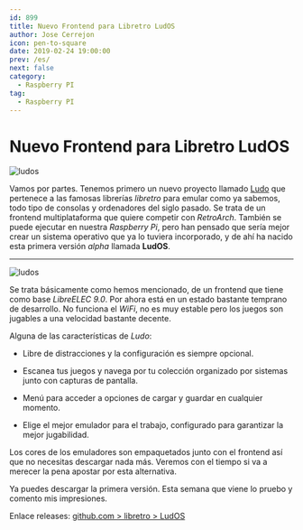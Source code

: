 ```yaml
---
id: 899
title: Nuevo Frontend para Libretro LudOS
author: Jose Cerrejon
icon: pen-to-square
date: 2019-02-24 19:00:00
prev: /es/
next: false
category:
  - Raspberry PI
tag:
  - Raspberry PI
---
```


# Nuevo Frontend para Libretro LudOS

![ludos](/images/2019/02/ludo.png)

Vamos por partes. Tenemos primero un nuevo proyecto llamado [Ludo](https://github.com/libretro/ludo) que pertenece a las famosas librerías *libretro* para emular como ya sabemos, todo tipo de consolas y ordenadores del siglo pasado. Se trata de un frontend multiplataforma que quiere competir con *RetroArch*. También se puede ejecutar en nuestra *Raspberry Pi*, pero han pensado que sería mejor crear un sistema operativo que ya lo tuviera incorporado, y de ahí ha nacido esta primera versión *alpha* llamada **LudOS**.

- - -
![ludos](/images/2019/02/playlist_ludo.png)

Se trata básicamente como hemos mencionado, de un frontend que tiene como base *LibreELEC 9.0*. Por ahora está en un estado bastante temprano de desarrollo. No funciona el *WiFi*, no es muy estable pero los juegos son jugables a una velocidad bastante decente.

Alguna de las características de *Ludo*:

* Libre de distracciones y la configuración es siempre opcional.

* Escanea tus juegos y navega por tu colección organizado por sistemas junto con capturas de pantalla.

* Menú para acceder a opciones de cargar y guardar en cualquier momento.

* Elige el mejor emulador para el trabajo, configurado para garantizar la mejor jugabilidad.

Los cores de los emuladores son empaquetados junto con el frontend así que no necesitas descargar nada más. Veremos con el tiempo si va a merecer la pena apostar por esta alternativa. 

Ya puedes descargar la primera versión. Esta semana que viene lo pruebo y comento mis impresiones.

Enlace releases: [github.com > libretro > LudOS](https://github.com/libretro/LudOS/releases)